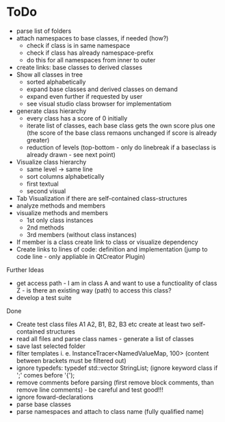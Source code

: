 # ​ToDo
* parse list of folders
* attach namespaces to base classes, if needed (how?)
  - check if class is in same namespace
  - check if class has already namespace-prefix
  - do this for all namespaces from inner to outer
* create links: base classes to derived classes
* Show all classes in tree
  - sorted alphabetically
  - expand base classes and derived classes on demand
  - expand even further if requested by user
  - see visual studio class browser for implementatiom
* generate class hierarchy
  - every class has a score of 0 initially
  - iterate list of classes, each base class gets the own score plus one (the score of the base class remaons unchanged if score is already greater)
  - reduction of levels (top-bottom - only do linebreak if a baseclass is already drawn - see next point)
* Visualize class hierarchy
  - same level -> same line
  - sort columns alphabetically
  - first textual
  - second visual
* Tab Visualization if there are self-contained class-structures
* analyze methods and members
* visualize methods and members
  - 1st only class instances
  - 2nd methods
  - 3rd members (without class instances)
* If member is a class create link to class or visualize dependency
* Create links to lines of code: definition and implementation (jump to code line - only appliable in QtCreator Plugin)

Further Ideas
* get access path - I am in class A and want to use a functioality of class Z - is there an existing way (path) to access this class?
* develop a test suite

Done
* Create test class files A1 A2, B1, B2, B3 etc create at least two self-contained structures
* read all files and parse class names - generate a list of classes
* save last selected folder
* filter templates i. e. InstanceTracer<NamedValueMap, 100> (content between brackets must be filtered out)
* ignore typedefs: typedef std::vector<class String> StringList; (ignore keyword class if ';' comes before '{');
* remove comments before parsing (first remove block comments, than remove line comments) - be careful and test good!!!
* ignore foward-declarations
* parse base classes
* parse namespaces and attach to class name (fully qualified name)
